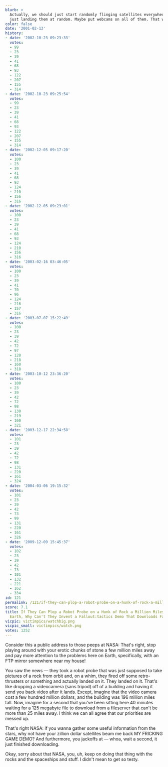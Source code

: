 ```yaml
---
blurb: >
  Actually, we should just start randomly flinging satellites everywhere, you know,
  just landing them at random. Maybe put webcams on all of them. That would rock.
color: false
date: '2001-02-13'
history:
- date: '2002-10-23 09:23:33'
  votes:
  - 99
  - 23
  - 39
  - 41
  - 68
  - 93
  - 122
  - 207
  - 155
  - 314
- date: '2002-10-23 09:25:54'
  votes:
  - 99
  - 23
  - 39
  - 41
  - 68
  - 93
  - 122
  - 207
  - 155
  - 314
- date: '2002-12-05 09:17:20'
  votes:
  - 100
  - 23
  - 39
  - 41
  - 68
  - 93
  - 124
  - 210
  - 156
  - 316
- date: '2002-12-05 09:23:01'
  votes:
  - 100
  - 23
  - 39
  - 41
  - 68
  - 93
  - 124
  - 210
  - 156
  - 316
- date: '2003-02-16 03:46:05'
  votes:
  - 100
  - 23
  - 39
  - 41
  - 70
  - 96
  - 124
  - 216
  - 157
  - 316
- date: '2003-07-07 15:22:49'
  votes:
  - 100
  - 23
  - 39
  - 42
  - 72
  - 97
  - 128
  - 218
  - 160
  - 318
- date: '2003-10-12 23:36:20'
  votes:
  - 100
  - 23
  - 39
  - 42
  - 72
  - 98
  - 130
  - 219
  - 160
  - 321
- date: '2003-12-17 22:34:58'
  votes:
  - 101
  - 23
  - 39
  - 42
  - 72
  - 98
  - 131
  - 220
  - 161
  - 324
- date: '2004-03-06 19:15:32'
  votes:
  - 101
  - 23
  - 39
  - 42
  - 73
  - 99
  - 131
  - 220
  - 161
  - 326
- date: '2009-12-09 15:45:37'
  votes:
  - 102
  - 23
  - 39
  - 42
  - 73
  - 101
  - 132
  - 221
  - 162
  - 334
id: 121
permalink: /121/if-they-can-plop-a-robot-probe-on-a-hunk-of-rock-a-million-miles-away-from-earth-why-cant-they-invent-a-fallouttactics-demo-that-downloads-faster/
score: 7.1
title: If They Can Plop a Robot Probe on a Hunk of Rock a Million Miles Away from
  Earth, Why Can't They Invent a Fallout:tactics Demo That Downloads Faster?
vicpic: victimpics/watchbig.png
vicpic_small: victimpics/watch.png
votes: 1252
---
```


Consider this a public address to those peeps at NASA: That's right,
stop playing around with your erotic chunks of stone a few million miles
away and pay more attention to the problems here on Earth, specifically,
with an FTP mirror somewhere near my house!

You saw the news — they took a robot probe that was just supposed to
take pictures of a rock from orbit and, on a whim, they fired off some
retro-thrusters or something and actually landed on it. They landed on
it. That's like dropping a videocamera (sans tripod) off of a building
and having it send you back video after it lands. Except, imagine that
the video camera cost a few hundred million dollars, and the building
was 196 million miles tall. Now, imagine for a second that you've been
sitting here 40 minutes waiting for a 125 megabyte file to download from
a fileserver that can't be more than 25 miles away. I think we can all
agree that our priorities are messed up.

That's right NASA: if you wanna gather some useful information from the
stars, why not have your zillion dollar satellites beam me back MY
FRICKING GAME DEMO? And furthermore, you jackoffs at — whoa, wait a
second, it just finished downloading.

Okay, sorry about that NASA, you, uh, keep on doing that thing with the
rocks and the spaceships and stuff. I didn't mean to get so testy.